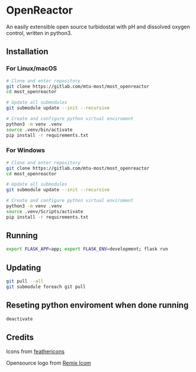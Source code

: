 # OpenReactor
An easily extensible open source turbidostat with pH and dissolved oxygen control, written in python3.

## Installation

### For Linux/macOS
```sh
# Clone and enter repository
git clone https://gitlab.com/mtu-most/most_openreactor
cd most_openreactor

# Update all submodules
git submodule update --init --recursive

# Create and configure python virtual enviroment
python3 -m venv .venv
source .venv/bin/activate
pip install -r requirements.txt
```

### For Windows
```sh
# Clone and enter repository
git clone https://gitlab.com/mtu-most/most_openreactor
cd most_openreactor

# Update all submodules
git submodule update --init --recursive

# Create and configure python virtual enviroment
python3 -m venv .venv
source .venv/Scripts/activate
pip install -r requirements.txt
```

## Running
```sh
export FLASK_APP=app; export FLASK_ENV=development; flask run
```

## Updating
```sh
git pull --all
git submodule foreach git pull
```

## Reseting python enviroment when done running
```sh
deactivate
```

## Credits
Icons from [feathericons](https://feathericons.com)

Opensource logo from [Remix Icom](https://remixicon.com/)
